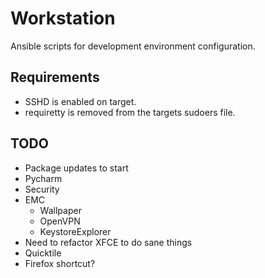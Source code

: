 Workstation
===========

Ansible scripts for development environment configuration.

## Requirements
* SSHD is enabled on target.
* requiretty is removed from the targets sudoers file.

## TODO
* Package updates to start
* Pycharm
* Security
* EMC
  * Wallpaper
  * OpenVPN
  * KeystoreExplorer
* Need to refactor XFCE to do sane things
* Quicktile
* Firefox shortcut?

